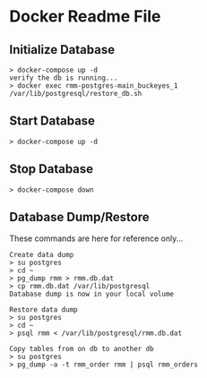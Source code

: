 # Docker Readme File

## Initialize Database
```
> docker-compose up -d
verify the db is running...
> docker exec rmm-postgres-main_buckeyes_1 /var/lib/postgresql/restore_db.sh
```

## Start Database
```
> docker-compose up -d
```

## Stop Database
```
> docker-compose down
```

## Database Dump/Restore
These commands are here for reference only...
```
Create data dump
> su postgres
> cd ~
> pg_dump rmm > rmm.db.dat
> cp rmm.db.dat /var/lib/postgresql
Database dump is now in your local volume
```
```
Restore data dump
> su postgres
> cd ~
> psql rmm < /var/lib/postgresql/rmm.db.dat
```
```
Copy tables from on db to another db
> su postgres
> pg_dump -a -t rmm_order rmm | psql rmm_orders
```